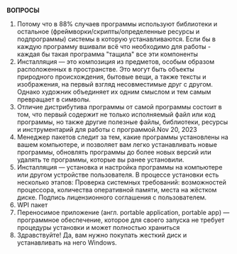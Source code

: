 **ВОПРОСЫ**

1) Потому что в 88% случаев программы используют библиотеки и остальное (фреймворки/скрипты/определенные ресурсы и подпрограммы) системы в которую устанавливаются. Если бы в каждую программу вшивали всё что необходимо для работы - каждая бы такая программа "тащила" все эти компоненты 
2) Инсталляция — это композиция из предметов, особым образом расположенных в пространстве. Это могут быть объекты природного происхождения, бытовые вещи, а также тексты и изображения, на первый взгляд несовместимые друг с другом. Однако художник объединяет их одним смыслом и тем самым превращает в символы.
3) Отличие дистрибутива программы от самой программы состоит в том, что первый содержит не только исполняемый файл или код программы, но также другие полезные файлы, библиотеки, ресурсы и инструментарий для работы с программой.Nov 20, 2023
4) Менеджер пакетов следит за тем, какие программы установлены на вашем компьютере, и позволяет вам легко устанавливать новые программы, обновлять программы до более новых версий или удалять те программы, которые вы ранее установили.
5) Инсталляция — установка и настройка программы на компьютере или другом устройстве пользователя. В процессе установки есть несколько этапов: Проверка системных требований: возможностей процессора, количества оперативной памяти, места на жёстком диске. Подпись лицензионного соглашения с пользователем.
6) WPI пакет
7) Переносимое приложение (англ. portable application, portable app) — программное обеспечение, которое для своего запуска не требует процедуры установки и может полностью храниться 
8) Здравствуйте! Да, вам нужно покупать жесткий диск и устанавливать на него Windows.